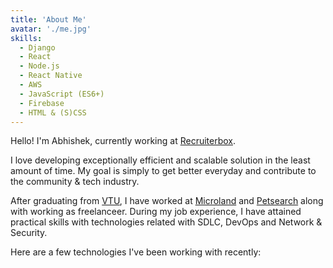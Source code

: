 ```yaml
---
title: 'About Me'
avatar: './me.jpg'
skills:
  - Django
  - React
  - Node.js
  - React Native
  - AWS
  - JavaScript (ES6+)
  - Firebase
  - HTML & (S)CSS
---
```


Hello! I'm Abhishek, currently working at [Recruiterbox](http://recruiterbox.com/).

I love developing exceptionally efficient and scalable solution in the least amount of time. My goal is simply to get better everyday and contribute to the community & tech industry.

After graduating from [VTU](https://vtu.ac.in/), I have worked at [Microland](https://www.microland.com/) and [Petsearch](https://petsearch.in/) along with working as freelanceer. 
During my job experience, I have attained practical skills with technologies related with SDLC, DevOps and Network & Security.

Here are a few technologies I've been working with recently:
